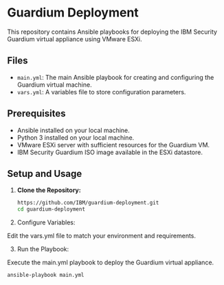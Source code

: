 # Guardium Deployment

This repository contains Ansible playbooks for deploying the IBM Security Guardium virtual appliance using VMware ESXi.

## Files

- `main.yml`: The main Ansible playbook for creating and configuring the Guardium virtual machine.
- `vars.yml`: A variables file to store configuration parameters.

## Prerequisites

- Ansible installed on your local machine.
- Python 3 installed on your local machine.
- VMware ESXi server with sufficient resources for the Guardium VM.
- IBM Security Guardium ISO image available in the ESXi datastore.

## Setup and Usage

1. **Clone the Repository:**

   ```sh
   https://github.com/IBM/guardium-deployment.git 
   cd guardium-deployment

2. Configure Variables:

Edit the vars.yml file to match your environment and requirements.


3. Run the Playbook:

Execute the main.yml playbook to deploy the Guardium virtual appliance.

   ```sh
   ansible-playbook main.yml
   ```
